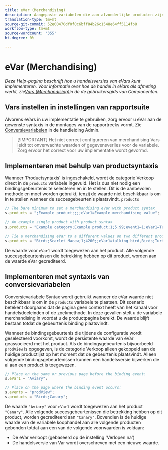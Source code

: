 ```yaml
---
title: eVar (Merchandising)
description: Aangepaste variabelen die aan afzonderlijke producten zijn gekoppeld.
translation-type: tm+mt
source-git-commit: 52e00470df0f0c6bff84b26c1548e64ff5114fb8
workflow-type: tm+mt
source-wordcount: '355'
ht-degree: 0%

---
```



# eVar (Merchandising)

*Deze Help-pagina beschrijft hoe u handelsversies van eVars kunt implementeren. Voor informatie over hoe de handel in eVars als afmeting werkt, zie[Vars (Merchandising)](/help/components/dimensions/evar-merchandising.md)in de de gebruikersgids van Componenten.*

## Vars instellen in instellingen van rapportsuite

Alvorens eVars in uw implementatie te gebruiken, zorg ervoor u eVar aan de gewenste syntaxis in de montages van de rapportreeks vormt. Zie [Conversievariabelen](/help/admin/admin/conversion-var-admin/conversion-var-admin.md) in de handleiding Admin.

>[!IMPORTANT] Het niet correct configureren van merchandising Vars leidt tot onverwachte waarden of gegevensverlies voor de variabele. Zorg ervoor het correct voor uw implementatie wordt gevormd.

## Implementeren met behulp van productsyntaxis

Wanneer &#39;Productsyntaxis&#39; is ingeschakeld, wordt de categorie Verkoop direct in de `products` variabele ingevuld. Het is dus niet nodig een bindingsgebeurtenis te selecteren en in te stellen. Dit is de aanbevolen methode en moet worden gebruikt, tenzij de waarde niet beschikbaar is om in te stellen wanneer de succesgebeurtenis plaatsvindt. `products`

```js
// The bare minimum to set a merchandising eVar with product syntax
s.products = ";Example product;;;;eVar1=Example merchandising value";

// An example single product with product syntax
s.products = "Example category;Example product;1;5.99;event1=1;eVar1=Turtles";

// Tie a merchandising eVar to a different values on two different products
s.products = "Birds;Scarlet Macaw;1;4200;;eVar1=talking bird,Birds;Turtle dove;2;550;;eVar1=love birds";
```

De waarde voor `eVar1` wordt toegewezen aan het product. Alle volgende succesgebeurtenissen die betrekking hebben op dit product, worden aan de waarde eVar gecrediteerd.

## Implementeren met syntaxis van conversievariabelen

Conversievariabele Syntax wordt gebruikt wanneer de eVar waarde niet beschikbaar is om in de `products` variabele te plaatsen. Dit scenario betekent doorgaans dat de pagina geen context heeft van het kanaal voor handelsdoeleinden of de zoekmethode. In deze gevallen stelt u de variabele merchandising in voordat u de productpagina bereikt. De waarde blijft bestaan totdat de gebeurtenis binding plaatsvindt.

Wanneer de bindingsgebeurtenis die tijdens de configuratie wordt geselecteerd voorkomt, wordt de persistente waarde van eVar geassocieerd met het product. Als de bindingsgebeurtenis bijvoorbeeld `prodView` is opgegeven, is de categorie Verkoop alleen gekoppeld aan de huidige productlijst op het moment dat de gebeurtenis plaatsvindt. Alleen volgende bindingsgebeurtenissen kunnen een handelsversie bijwerken die al aan een product is toegewezen.

```js
// Place on the same or previous page before the binding event:
s.eVar1 = "Aviary";

// Place on the page where the binding event occurs:
s.events = "prodView";
s.products = "Birds;Canary";
```

De waarde `"Aviary"` voor `eVar1` wordt toegewezen aan het product `"Canary"`. Alle volgende succesgebeurtenissen die betrekking hebben op dit product, worden gecrediteerd aan `"Canary"`. Bovendien is de huidige waarde van de variabele koophandel aan alle volgende producten gebonden totdat aan een van de volgende voorwaarden is voldaan:

* De eVar verloopt (gebaseerd op de instelling &#39;Verlopen na&#39;)
* De handelsversie van Var wordt overschreven met een nieuwe waarde.
